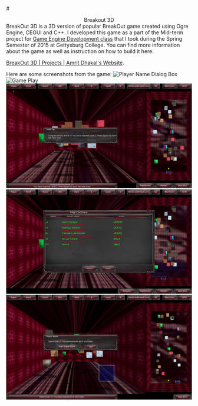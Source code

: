 #<center>Breakout 3D</center>
BreakOut 3D is a 3D version of popular BreakOut game created using Ogre Engine, CEGUI and C++. I developed this game as a part of the Mid-term project for [Game Engine Development class](http://cs.gettysburg.edu/~cpresser/cs391/breakout.html) that I took during the Spring Semester of 2015 at Gettysburg  College.  You can find more information about the game as well as instruction on how to build it here:

[BreakOut 3D | Projects | Amrit Dhakal's Website](https://www.amritdhakal.com/project/BreakOut-3D). 

Here are some screenshots from the game:
![Player Name Dialog Box](./Screenshots/Player_Name.png)
![Game Play](./Screenshots/GamePlay.png)
![Level Up Dialog](./Screenshots/Level_Up.png)
![High Score Dispaly](./Screenshots/High_Score.png)
![Game Over Dialog](./Screenshots/Game_Over.png)
